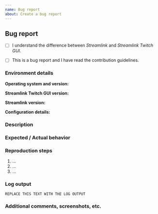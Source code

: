 ```yaml
---
name: Bug report
about: Create a bug report
---
```


<!--
Thanks for reporting a bug!
USE THE TEMPLATE. Otherwise your bug report may be rejected.

First, read the contribution guidelines:
https://github.com/streamlink/streamlink-twitch-gui/blob/master/CONTRIBUTING.md

Also check the list of already opened and closed bug reports:
https://github.com/streamlink/streamlink-twitch-gui/issues?q=is%3Aissue+label%3A%22bug%22

Please see the text preview to avoid unnecessary formatting errors.
-->


## Bug report

<!-- Replace [ ] with [x] in order to check the box -->
- [ ] I understand the difference between *Streamlink* and *Streamlink Twitch GUI*.
- [ ] This is a bug report and I have read the contribution guidelines.


### Environment details

**Operating system and version:**  
<!-- Windows 10, macOS 10.13, Ubuntu 18.04, etc. -->

**Streamlink Twitch GUI version:**  
<!-- See the exact version being used in the About menu -->

**Streamlink version:**  
<!-- Make sure when checking Streamlink's version that Streamlink Twitch GUI is using the same Streamlink version and installation path -->

**Configuration details:**  
<!-- Specific settings or other operating system details -->


### Description

<!-- Explain the bug as thoroughly as you can. Don't leave out information which is necessary for the developers to fully understand the problem. -->


### Expected / Actual behavior

<!-- What do you expect to happen, and what is actually happening? -->


### Reproduction steps

<!-- How can this issue be reproduced? Please note the exact steps below using the list format supplied. If you need more steps please add them. -->

1. ...
2. ...
3. ...


### Log output

<!--
Depending on the bug, text log output may be useful.
Use the `--loglevel debug` parameter:
https://github.com/streamlink/streamlink-twitch-gui/wiki/Parameters

Make sure to **remove usernames, passwords and tokens**
You can copy the output to https://gist.github.com/ or paste it below.
-->

```
REPLACE THIS TEXT WITH THE LOG OUTPUT
```


### Additional comments, screenshots, etc.


